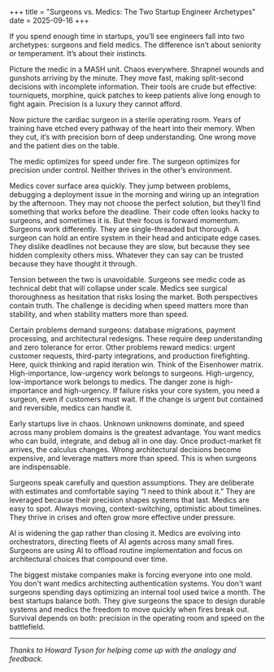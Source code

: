 +++
title = "Surgeons vs. Medics: The Two Startup Engineer Archetypes"
date = 2025-09-16
+++

If you spend enough time in startups, you’ll see engineers fall into two archetypes: surgeons and field medics. The difference isn’t about seniority or temperament. It’s about their instincts.

Picture the medic in a MASH unit. Chaos everywhere. Shrapnel wounds and gunshots arriving by the minute. They move fast, making split-second decisions with incomplete information. Their tools are crude but effective: tourniquets, morphine, quick patches to keep patients alive long enough to fight again. Precision is a luxury they cannot afford.

Now picture the cardiac surgeon in a sterile operating room. Years of training have etched every pathway of the heart into their memory. When they cut, it’s with precision born of deep understanding. One wrong move and the patient dies on the table.

The medic optimizes for speed under fire. The surgeon optimizes for precision under control. Neither thrives in the other’s environment.

Medics cover surface area quickly. They jump between problems, debugging a deployment issue in the morning and wiring up an integration by the afternoon. They may not choose the perfect solution, but they’ll find something that works before the deadline. Their code often looks hacky to surgeons, and sometimes it is. But their focus is forward momentum. Surgeons work differently. They are single-threaded but thorough. A surgeon can hold an entire system in their head and anticipate edge cases. They dislike deadlines not because they are slow, but because they see hidden complexity others miss. Whatever they can say can be trusted because they have thought it through.

Tension between the two is unavoidable. Surgeons see medic code as technical debt that will collapse under scale. Medics see surgical thoroughness as hesitation that risks losing the market. Both perspectives contain truth. The challenge is deciding when speed matters more than stability, and when stability matters more than speed.

Certain problems demand surgeons: database migrations, payment processing, and architectural redesigns. These require deep understanding and zero tolerance for error. Other problems reward medics: urgent customer requests, third-party integrations, and production firefighting. Here, quick thinking and rapid iteration win. Think of the Eisenhower matrix. High-importance, low-urgency work belongs to surgeons. High-urgency, low-importance work belongs to medics. The danger zone is high-importance and high-urgency. If failure risks your core system, you need a surgeon, even if customers must wait. If the change is urgent but contained and reversible, medics can handle it.

Early startups live in chaos. Unknown unknowns dominate, and speed across many problem domains is the greatest advantage. You want medics who can build, integrate, and debug all in one day. Once product-market fit arrives, the calculus changes. Wrong architectural decisions become expensive, and leverage matters more than speed. This is when surgeons are indispensable.

Surgeons speak carefully and question assumptions. They are deliberate with estimates and comfortable saying “I need to think about it.” They are leveraged because their precision shapes systems that last. Medics are easy to spot. Always moving, context-switching, optimistic about timelines. They thrive in crises and often grow more effective under pressure.

AI is widening the gap rather than closing it. Medics are evolving into orchestrators, directing fleets of AI agents across many small fires. Surgeons are using AI to offload routine implementation and focus on architectural choices that compound over time.

The biggest mistake companies make is forcing everyone into one mold. You don't want medics architecting authentication systems. You don't want surgeons spending days optimizing an internal tool used twice a month. The best startups balance both. They give surgeons the space to design durable systems and medics the freedom to move quickly when fires break out. Survival depends on both: precision in the operating room and speed on the battlefield.

---

*Thanks to Howard Tyson for helping come up with the analogy and feedback.*
